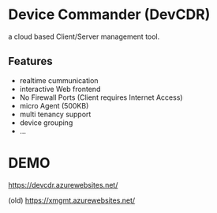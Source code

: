 # Device Commander (DevCDR)
a cloud based Client/Server management tool.

## Features
* realtime cummunication
* interactive Web frontend
* No Firewall Ports (Client requires Internet Access)
* micro Agent (500KB)
* multi tenancy support
* device grouping
* ...

# DEMO
https://devcdr.azurewebsites.net/

(old) https://xmgmt.azurewebsites.net/


